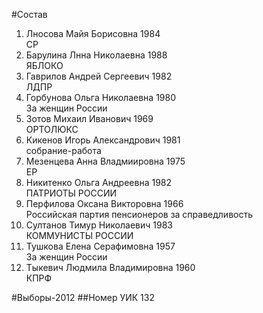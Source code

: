 #Состав
1. Лносова Майя Борисовна 1984   
    СР
2. Барулина Лнна Николаевна 1988   
    ЯБЛОКО
3. Гаврилов Андрей Сергеевич 1982   
    ЛДПР
4. Горбунова Ольга Николаевна 1980   
    За женщин России
5. Зотов Михаил Иванович 1969   
    ОРТОЛЮКС
6. Кикенов Игорь Александрович 1981   
    собрание-работа
7. Мезенцева Анна Владмиировна 1975   
    ЕР
8. Никитенко Ольга Андреевна 1982   
    ПАТРИОТЫ РОССИИ
9. Перфилова Оксана Викторовна 1966   
    Российская партия пенсионеров за справедливость
10. Султанов Тимур Николаевич 1983   
    КОММУНИСТЫ РОССИИ
11. Тушкова Елена Серафимовна 1957   
    За женщин России
12. Тыкевич Людмила Владимировна 1960   
    КПРФ

#Выборы-2012
##Номер УИК
132